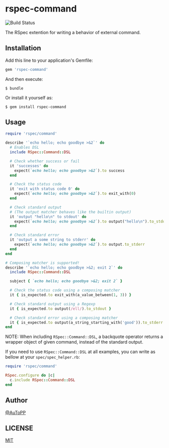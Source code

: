 # rspec-command
![Build Status](https://circleci.com/gh/autopp/rspec-command.svg?style=shield&circle-token=afa2f781f5b99c17e1a41dc10439a2c94eb9c43d)

The RSpec extention for writing a behavior of external command.

## Installation

Add this line to your application's Gemfile:

```ruby
gem 'rspec-command'
```

And then execute:

    $ bundle

Or install it yourself as:

    $ gem install rspec-command

## Usage

```ruby
require 'rspec/command'

describe '`echo hello; echo goodbye >&2`' do
  # Enables DSL
  include RSpec::Command::DSL

  # Check whether success or fail
  it 'successes' do
    expect(`echo hello; echo goodbye >&2`).to success
  end

  # Check the status code
  it 'exit with status code 0' do
    expect(`echo hello; echo goodbye >&2`).to exit_with(0)
  end

  # Check standard output
  # (The output matcher behaves like the builtin output)
  it 'output "hello\n" to stdout' do
    expect(`echo hello; echo goodbye >&2`).to output("hello\n").to_stdout
  end

  # Check standard error
  it 'output a some string to stderr' do
    expect(`echo hello; echo goodbye >&2`).to output.to_stderr
  end
end

# Composing matcher is supported!
describe '`echo hello; echo goodbye >&2; exit 2`' do
  include RSpec::Command::DSL

  subject { `echo hello; echo goodbye >&2; exit 2` }

  # Check the status code using a composing matcher
  it { is_expected.to exit_with(a_value_between(1, 3)) }

  # Check standard output using a Regexp
  it { is_expected.to output(/ell/).to_stdout }

  # Check standard error using a composing matcher
  it { is_expected.to output(a_string_starting_with('good')).to_stderr }
end
```

NOTE: When including `RSpec::Command::DSL`, a backquote operator returns a wrapper object of given command, instead of the standard output.

If you need to use `RSpec::Command::DSL` at all examples, you can write as bellow at your `spec/spec_helper.rb`:

```ruby
require 'rspec/command'

RSpec.configure do |c|
  c.include RSpec::Command::DSL
end
```

## Author
[@AuToPP](https://twitter.com/AuToPP)

## LICENSE
[MIT](./LICENSE.txt)
